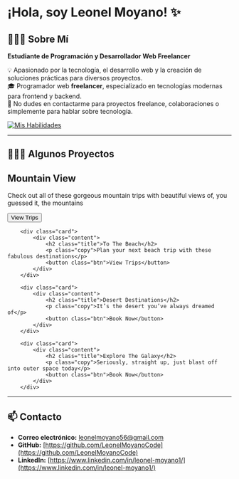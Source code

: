 # ¡Hola, soy Leonel Moyano! ✨

## 👨🏻‍💻 Sobre Mí  
**Estudiante de Programación y Desarrollador Web Freelancer**

💡 Apasionado por la tecnología, el desarrollo web y la creación de soluciones prácticas para diversos proyectos.  
🎓 Programador web **freelancer**, especializado en tecnologías modernas para frontend y backend.  
💬 No dudes en contactarme para proyectos freelance, colaboraciones o simplemente para hablar sobre tecnología.  

[![Mis Habilidades](https://skillicons.dev/icons?i=react,nodejs,ts,tailwind,js,html,css,linux,c)](https://skillicons.dev)

---

## 👨🏻‍💻 Algunos Proyectos

   <div class="page-content">
        <div class="card">
            <div class="content">
                <h2 class="title">Mountain View</h2>
                <p class="copy">Check out all of these gorgeous mountain trips with beautiful views of, you guessed it, the mountains</p>
                <button class="btn">View Trips</button>
            </div>
        </div>

        <div class="card">
            <div class="content">
                <h2 class="title">To The Beach</h2>
                <p class="copy">Plan your next beach trip with these fabulous destinations</p>
                <button class="btn">View Trips</button>
            </div>
        </div>

        <div class="card">
            <div class="content">
                <h2 class="title">Desert Destinations</h2>
                <p class="copy">It’s the desert you’ve always dreamed of</p>
                <button class="btn">Book Now</button>
            </div>
        </div>

        <div class="card">
            <div class="content">
                <h2 class="title">Explore The Galaxy</h2>
                <p class="copy">Seriously, straight up, just blast off into outer space today</p>
                <button class="btn">Book Now</button>
            </div>
        </div>
<div/>


---

## 📫 Contacto  

- **Correo electrónico:** [leonelmoyano56@gmail.com](mailto:leonelmoyano56@gmail.com)  
- **GitHub:** [https://github.com/LeonelMoyanoCode](https://github.com/LeonelMoyanoCode)  
- **LinkedIn:** [https://www.linkedin.com/in/leonel-moyano1/](https://www.linkedin.com/in/leonel-moyano1/)  
